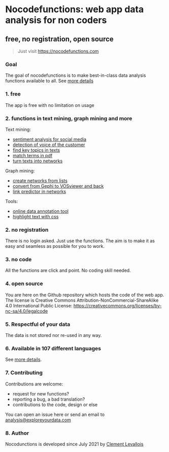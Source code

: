 # Nocodefunctions: web app data analysis for non coders
## free, no registration, open source

> Just visit https://nocodefunctions.com

### Goal
The goal of nocodefunctions is to make best-in-class data analysis functions available to all. See [more details](https://nocodefunctions.com/blog/)

### 1. free
The app is free with no limitation on usage

### 2. functions in text mining, graph mining and more

Text mining:
- [sentiment analysis for social media](https://nocodefunctions.com/umigon/sentiment_analysis_tool.html)
- [detection of voice of the customer](https://nocodefunctions.com/organic/organic_listening_voice_of_customer_tool.html)
- [find key topics in texts](https://nocodefunctions.com/topics/topic_extraction_tool.html)
- [match terms in pdf](https://nocodefunctions.com/pdfmatcher/pdf_matcher_tool.html)
- [turn texts into networks](https://nocodefunctions.com/cowo/semantic_networks_tool.html)

Graph mining:
- [create networks from lists](https://nocodefunctions.com/gaze/network_builder_tool.html)
- [convert from Gephi to VOSviewer and back](https://nocodefunctions.com/networkconverter/network_format_converter.html)
- [link predictor in networks](https://nocodefunctions.com/link_prediction/link_prediction.html)

Tools:
- [online data annotation tool](https://nocodefunctions.com/labelling/role.html)
- [highlight text with css](https://nocodefunctions.com/highlighter/highlight_word_in_context.html)

### 2. no registration
There is no login asked.
Just use the functions.
The aim is to make it as easy and seamless as possible for you to work.

### 3. no code
All the functions are click and point.
No coding skill needed.

### 4. open source
You are here on the Github repository which hosts the code of the web app.
The license is Creative Commons Attribution-NonCommercial-ShareAlike 4.0 International Public License:
https://creativecommons.org/licenses/by-nc-sa/4.0/legalcode

### 5. Respectful of your data
The data is not stored nor re-used in any way.

### 6. Available in 107 different languages
See [more details]( https://nocodefunctions.com/blog/translated-web-app-in-107-languages-i18n/).

### 7. Contributing
Contributions are welcome:
- request for new functions?
- reporting a bug, a bad translation?
- contributions to the code, design or else

You can open an issue here or send an email to analysis@exploreyourdata.com

### 8. Author
Nocodunctions is developed since July 2021 by [Clement Levallois](https://clementlevallois.net)
